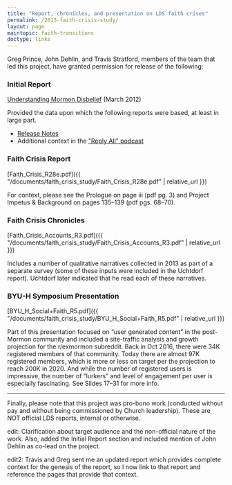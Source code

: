 ```yaml
---
title: "Report, chronicles, and presentation on LDS faith crises"
permalink: /2013-faith-crisis-study/
layout: page
maintopic: faith-transitions
doctype: links
---
```


Greg Prince, John Dehlin, and Travis Stratford, members of the team that led this project, have granted permission for release of the following:

### Initial Report

[Understanding Mormon Disbelief](http://www.whymormonsquestion.org/wp-content/uploads/2012/05/Survey-Results_Understanding-Mormon-Disbelief-Mar20121.pdf) (March 2012)

Provided the data upon which the following reports were based, at least in large part.

* [Release Notes](http://www.whymormonsquestion.org/survey-results/)
* Additional context in the ["Reply All" podcast](https://www.gimletmedia.com/reply-all/55-no-doubt)

### Faith Crisis Report 

[Faith_Crisis_R28e.pdf]({{ "/documents/faith_crisis_study/Faith_Crisis_R28e.pdf" | relative_url }})

For context, please see the Prologue on page iii (pdf pg. 3) and Project Impetus & Background on pages 135–139 (pdf pgs. 68–70).

### Faith Crisis Chronicles

[Faith_Crisis_Accounts_R3.pdf]({{ "/documents/faith_crisis_study/Faith_Crisis_Accounts_R3.pdf" | relative_url }})

Includes a number of qualitative narratives collected in 2013 as part of a separate survey (some of these inputs were included in the Uchtdorf report).  Uchtdorf later indicated that he read each of these narratives.

### BYU-H Symposium Presentation

[BYU_H_Social+Faith_R5.pdf]({{ "/documents/faith_crisis_study/BYU_H_Social+Faith_R5.pdf" | relative_url }})

Part of this presentation focused on “user generated content” in the post-Mormon community and included a site-traffic analysis and growth projection for the r/exmormon subreddit. Back in Oct 2016, there were 34K registered members of that community. Today there are almost 97K registered members, which is more or less on target per the projection to reach 200K in 2020. And while the number of registered users is impressive, the number of “lurkers” and level of engagement per user is especially fascinating. See Slides 17–31 for more info.

---

Finally, please note that this project was pro-bono work (conducted without pay and without being commissioned by Church leadership).  These are NOT official LDS reports, internal or otherwise.

edit: Clarification about target audience and the non-official nature of the work.  Also, added the Initial Report section and included mention of John Dehlin as co-lead on the project.

edit2: Travis and Greg sent me an updated report which provides complete context for the genesis of the report, so I now link to that report and reference the pages that provide that context.
